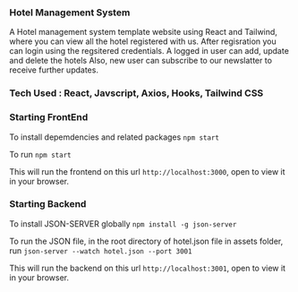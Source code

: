 ### Hotel Management System 
A Hotel management system template website using React and Tailwind, where you can view all the hotel registered with us. 
After regisration you can login using the regsitered credentials. A logged in user can add, update and delete the hotels
Also, new user can subscribe to our newslatter to receive further updates. 


### Tech Used : React, Javscript, Axios, Hooks, Tailwind CSS


### Starting FrontEnd

 To install depemdencies and related packages
`npm start`

 To run
`npm start`

This will run the frontend on this url `http://localhost:3000`, open to view it in your browser.


### Starting Backend

 To install JSON-SERVER globally
`npm install -g json-server`

 To run the JSON file, in the root directory of hotel.json file in assets folder, run
`json-server --watch hotel.json --port 3001`


This will run the backend on this url `http://localhost:3001`, open to view it in your browser.
